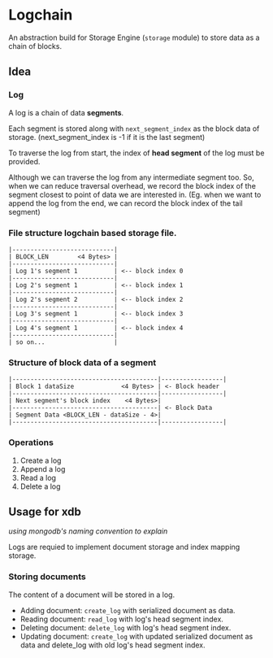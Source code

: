 # Logchain

An abstraction build for Storage Engine (`storage` module) to store data as a chain of blocks.

## Idea

### Log

A log is a chain of data **segments**.

Each segment is stored along with `next_segment_index` as the block data of storage. (next_segment_index is -1 if it is the last segment)

To traverse the log from start, the index of **head segment** of the log must be provided.

Although we can traverse the log from any intermediate segment too. So, when we can reduce traversal overhead, we record the block index of the segment closest to point of data we are interested in. (Eg. when we want to append the log from the end, we can record the block index of the tail segment)

### File structure logchain based storage file.

```
|----------------------------|
| BLOCK_LEN        <4 Bytes> |
|----------------------------|
| Log 1's segment 1          | <-- block index 0
|----------------------------|
| Log 2's segment 1          | <-- block index 1
|----------------------------|
| Log 2's segment 2          | <-- block index 2
|----------------------------|
| Log 3's segment 1          | <-- block index 3
|----------------------------|
| Log 4's segment 1          | <-- block index 4
|----------------------------|
| so on...                   |
```

### Structure of block data of a segment

```
|----------------------------------------|-----------------|
| Block 1 dataSize             <4 Bytes> | <- Block header
|----------------------------------------|-----------------|
| Next segment's block index    <4 Bytes>|
|----------------------------------------| <- Block Data
| Segment Data <BLOCK_LEN - dataSize - 4>|
|----------------------------------------|-----------------|
```

### Operations

1. Create a log
2. Append a log
3. Read a log
4. Delete a log

## Usage for xdb

_using mongodb's naming convention to explain_

Logs are requied to implement document storage and index mapping storage.

### Storing documents

The content of a document will be stored in a log.

- Adding document: `create_log` with serialized document as data.
- Reading document: `read_log` with log's head segment index.
- Deleting document: `delete_log` with log's head segment index.
- Updating document: `create_log` with updated serialized document as data and delete_log with old log's head segment index.
